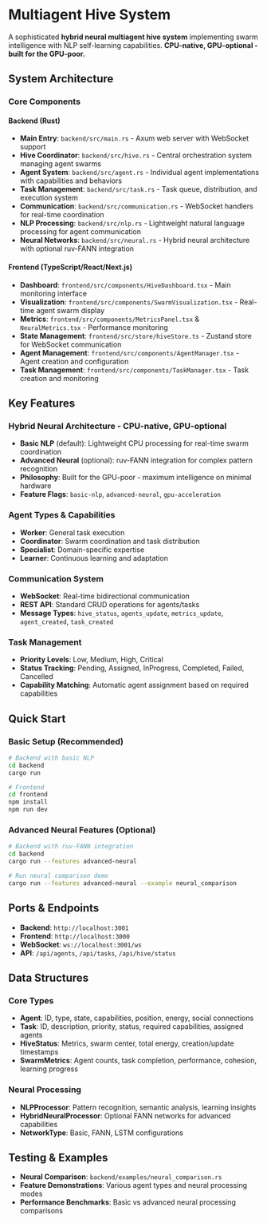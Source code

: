 # Multiagent Hive System

A sophisticated **hybrid neural multiagent hive system** implementing swarm intelligence with NLP self-learning capabilities. **CPU-native, GPU-optional - built for the GPU-poor.**

## System Architecture

### Core Components

#### Backend (Rust)
- **Main Entry**: `backend/src/main.rs` - Axum web server with WebSocket support
- **Hive Coordinator**: `backend/src/hive.rs` - Central orchestration system managing agent swarms
- **Agent System**: `backend/src/agent.rs` - Individual agent implementations with capabilities and behaviors
- **Task Management**: `backend/src/task.rs` - Task queue, distribution, and execution system
- **Communication**: `backend/src/communication.rs` - WebSocket handlers for real-time coordination
- **NLP Processing**: `backend/src/nlp.rs` - Lightweight natural language processing for agent communication
- **Neural Networks**: `backend/src/neural.rs` - Hybrid neural architecture with optional ruv-FANN integration

#### Frontend (TypeScript/React/Next.js)
- **Dashboard**: `frontend/src/components/HiveDashboard.tsx` - Main monitoring interface
- **Visualization**: `frontend/src/components/SwarmVisualization.tsx` - Real-time agent swarm display
- **Metrics**: `frontend/src/components/MetricsPanel.tsx` & `NeuralMetrics.tsx` - Performance monitoring
- **State Management**: `frontend/src/store/hiveStore.ts` - Zustand store for WebSocket communication
- **Agent Management**: `frontend/src/components/AgentManager.tsx` - Agent creation and configuration
- **Task Management**: `frontend/src/components/TaskManager.tsx` - Task creation and monitoring

## Key Features

### Hybrid Neural Architecture - CPU-native, GPU-optional
- **Basic NLP** (default): Lightweight CPU processing for real-time swarm coordination
- **Advanced Neural** (optional): ruv-FANN integration for complex pattern recognition
- **Philosophy**: Built for the GPU-poor - maximum intelligence on minimal hardware
- **Feature Flags**: `basic-nlp`, `advanced-neural`, `gpu-acceleration`

### Agent Types & Capabilities
- **Worker**: General task execution
- **Coordinator**: Swarm coordination and task distribution
- **Specialist**: Domain-specific expertise
- **Learner**: Continuous learning and adaptation

### Communication System
- **WebSocket**: Real-time bidirectional communication
- **REST API**: Standard CRUD operations for agents/tasks
- **Message Types**: `hive_status`, `agents_update`, `metrics_update`, `agent_created`, `task_created`

### Task Management
- **Priority Levels**: Low, Medium, High, Critical
- **Status Tracking**: Pending, Assigned, InProgress, Completed, Failed, Cancelled
- **Capability Matching**: Automatic agent assignment based on required capabilities

## Quick Start

### Basic Setup (Recommended)
```bash
# Backend with basic NLP
cd backend
cargo run

# Frontend
cd frontend
npm install
npm run dev
```

### Advanced Neural Features (Optional)
```bash
# Backend with ruv-FANN integration
cd backend
cargo run --features advanced-neural

# Run neural comparison demo
cargo run --features advanced-neural --example neural_comparison
```

## Ports & Endpoints
- **Backend**: `http://localhost:3001`
- **Frontend**: `http://localhost:3000`
- **WebSocket**: `ws://localhost:3001/ws`
- **API**: `/api/agents`, `/api/tasks`, `/api/hive/status`

## Data Structures

### Core Types
- **Agent**: ID, type, state, capabilities, position, energy, social connections
- **Task**: ID, description, priority, status, required capabilities, assigned agents
- **HiveStatus**: Metrics, swarm center, total energy, creation/update timestamps
- **SwarmMetrics**: Agent counts, task completion, performance, cohesion, learning progress

### Neural Processing
- **NLPProcessor**: Pattern recognition, semantic analysis, learning insights
- **HybridNeuralProcessor**: Optional FANN networks for advanced capabilities
- **NetworkType**: Basic, FANN, LSTM configurations

## Testing & Examples
- **Neural Comparison**: `backend/examples/neural_comparison.rs`
- **Feature Demonstrations**: Various agent types and neural processing modes
- **Performance Benchmarks**: Basic vs advanced neural processing comparisons
